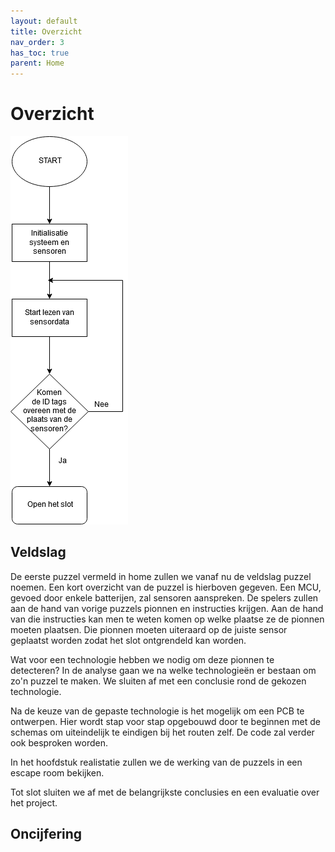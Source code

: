```yaml
---
layout: default
title: Overzicht
nav_order: 3
has_toc: true
parent: Home
---
```


# Overzicht

![RFID block diagram](../Images/rfidDiagram.png)

## Veldslag

De eerste puzzel vermeld in home zullen we vanaf nu de veldslag puzzel noemen. Een kort overzicht van de puzzel is hierboven gegeven. Een MCU, gevoed door enkele batterijen, zal sensoren aanspreken. De spelers zullen aan de hand van vorige puzzels pionnen en instructies krijgen. Aan de hand van die instructies kan men te weten komen op welke plaatse ze de pionnen moeten plaatsen. Die pionnen moeten uiteraard op de juiste sensor geplaatst worden zodat het slot ontgrendeld kan worden. 

Wat voor een technologie hebben we nodig om deze pionnen te detecteren? In de analyse gaan we na welke technologieën er bestaan om zo'n puzzel te maken. We sluiten af met een conclusie rond de gekozen technologie.

Na de keuze van de gepaste technologie is het mogelijk om een PCB te ontwerpen. Hier wordt stap voor stap opgebouwd door te beginnen met de schemas om uiteindelijk te eindigen bij het routen zelf. De code zal verder ook besproken worden.

In het hoofdstuk realistatie zullen we de werking van de puzzels in een escape room bekijken.

Tot slot sluiten we af met de belangrijkste conclusies en een evaluatie over het project. 

## Oncijfering